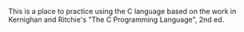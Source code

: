This is a place to practice using the C language based on the work in Kernighan and Ritchie's "The C Programming Language", 2nd ed.
